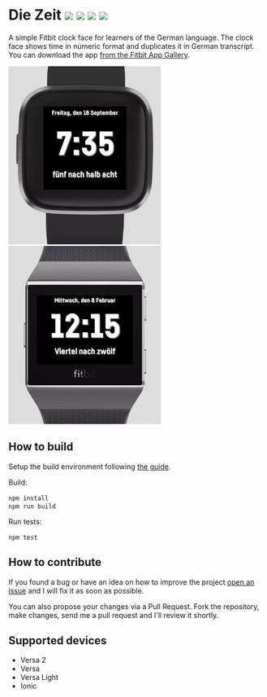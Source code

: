 Die Zeit [![](https://img.shields.io/badge/Fitbit%20App%20Gallery-v0.1.1-green)](https://gallery.fitbit.com/details/661063e3-60d4-4b50-a2a1-5bfacca11bb3) [![](https://badges.gitter.im/die-zeit/community.svg)](https://gitter.im/die-zeit/community?utm_source=badge&utm_medium=badge&utm_campaign=pr-badge&utm_content=badge) [![](https://travis-ci.com/Shpota/zeit.svg?branch=master)](https://travis-ci.com/Shpota/zeit) [![](https://img.shields.io/codecov/c/github/Shpota/zeit?color=green&logo=test%20coverage)](https://codecov.io/gh/Shpota/zeit)
========
A simple Fitbit clock face for learners of the German
language. The clock face shows time in numeric format
and duplicates it in German transcript. You can download
the app
[from the Fitbit App Gallery](https://gallery.fitbit.com/details/661063e3-60d4-4b50-a2a1-5bfacca11bb3).

<img src="screenshot/versa.png" height="350px"/> <img src="screenshot/ionic.png" height="350px"/> 

## How to build

Setup the build environment following 
[the guide](https://dev.fitbit.com/build/guides/command-line-interface/).

Build:
```shell script
npm install
npm run build
```
Run tests:
```shell script
npm test
```

## How to contribute
 
If you found a bug or have an idea on how to improve the project
[open an issue](https://github.com/Shpota/zeit/issues)
and I will fix it as soon as possible.
 
You can also propose your changes via a Pull Request.
Fork the repository, make changes, send me a pull request
and I'll review it shortly.

## Supported devices
- Versa 2
- Versa
- Versa Light
- Ionic

